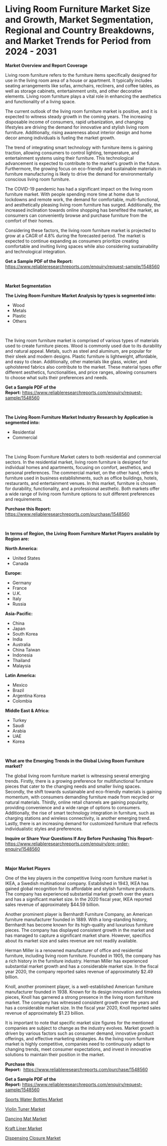 <p><h1>Living Room Furniture Market Size and Growth, Market Segmentation, Regional and Country Breakdowns, and Market Trends for Period from 2024 -  2031</h1></p><p><strong>Market Overview and Report Coverage</strong></p>
<p><p>Living room furniture refers to the furniture items specifically designed for use in the living room area of a house or apartment. It typically includes seating arrangements like sofas, armchairs, recliners, and coffee tables, as well as storage cabinets, entertainment units, and other decorative elements. Living room furniture plays a vital role in enhancing the aesthetics and functionality of a living space.</p><p>The current outlook of the living room furniture market is positive, and it is expected to witness steady growth in the coming years. The increasing disposable income of consumers, rapid urbanization, and changing lifestyles are driving the demand for innovative and stylish living room furniture. Additionally, rising awareness about interior design and home decor among individuals is fueling the market growth.</p><p>The trend of integrating smart technology with furniture items is gaining traction, allowing consumers to control lighting, temperature, and entertainment systems using their furniture. This technological advancement is expected to contribute to the market's growth in the future. Furthermore, the growing focus on eco-friendly and sustainable materials in furniture manufacturing is likely to drive the demand for environmentally conscious living room furniture.</p><p>The COVID-19 pandemic has had a significant impact on the living room furniture market. With people spending more time at home due to lockdowns and remote work, the demand for comfortable, multi-functional, and aesthetically pleasing living room furniture has surged. Additionally, the increased inclination towards online shopping has benefited the market, as consumers can conveniently browse and purchase furniture from the comfort of their homes.</p><p>Considering these factors, the living room furniture market is projected to grow at a CAGR of 4.8% during the forecasted period. The market is expected to continue expanding as consumers prioritize creating comfortable and inviting living spaces while also considering sustainability and technological integration.</p></p>
<p><strong>Get a Sample PDF of the Report:</strong> <a href="https://www.reliableresearchreports.com/enquiry/request-sample/1548560">https://www.reliableresearchreports.com/enquiry/request-sample/1548560</a></p>
<p>&nbsp;</p>
<p><strong>Market Segmentation</strong></p>
<p><strong>The Living Room Furniture Market Analysis by types is segmented into:</strong></p>
<p><ul><li>Wood</li><li>Metals</li><li>Plastic</li><li>Others</li></ul></p>
<p>&nbsp;</p>
<p><p>The living room furniture market is comprised of various types of materials used to create furniture pieces. Wood is commonly used due to its durability and natural appeal. Metals, such as steel and aluminum, are popular for their sleek and modern designs. Plastic furniture is lightweight, affordable, and easy to clean. Additionally, other materials like glass, wicker, and upholstered fabrics also contribute to the market. These material types offer different aesthetics, functionalities, and price ranges, allowing consumers to choose what suits their preferences and needs.</p></p>
<p><strong>Get a Sample PDF of the Report:</strong>&nbsp;<a href="https://www.reliableresearchreports.com/enquiry/request-sample/1548560">https://www.reliableresearchreports.com/enquiry/request-sample/1548560</a></p>
<p>&nbsp;</p>
<p><strong>The Living Room Furniture Market Industry Research by Application is segmented into:</strong></p>
<p><ul><li>Residential</li><li>Commercial</li></ul></p>
<p>&nbsp;</p>
<p><p>The Living Room Furniture Market caters to both residential and commercial sectors. In the residential market, living room furniture is designed for individual homes and apartments, focusing on comfort, aesthetics, and personal preferences. The commercial market, on the other hand, refers to furniture used in business establishments, such as office buildings, hotels, restaurants, and entertainment venues. In this market, furniture is chosen for durability, functionality, and a professional aesthetic. Both markets offer a wide range of living room furniture options to suit different preferences and requirements.</p></p>
<p><strong>Purchase this Report:</strong>&nbsp; <a href="https://www.reliableresearchreports.com/purchase/1548560">https://www.reliableresearchreports.com/purchase/1548560</a></p>
<p>&nbsp;</p>
<p><strong>In terms of Region, the Living Room Furniture Market Players available by Region are:</strong></p>
<p>
    <p> <strong> North America: </strong>
        <ul>
            <li>United States</li>
            <li>Canada</li>
        </ul>
        </p> 
    <p> <strong> Europe: </strong>
        <ul>
            <li>Germany</li>
            <li>France</li>
            <li>U.K.</li>
            <li>Italy</li>
            <li>Russia</li>
        </ul>
        </p> 
    <p> <strong> Asia-Pacific: </strong>
        <ul>
            <li>China</li>
            <li>Japan</li>
            <li>South Korea</li>
            <li>India</li>
            <li>Australia</li>
            <li>China Taiwan</li>
            <li>Indonesia</li>
            <li>Thailand</li>
            <li>Malaysia</li>
        </ul>
        </p> 
    <p> <strong> Latin America: </strong>
        <ul>
            <li>Mexico</li>
            <li>Brazil</li>
            <li>Argentina Korea</li>
            <li>Colombia</li>
        </ul>
        </p> 
    <p> <strong> Middle East & Africa: </strong>
        <ul>
            <li>Turkey</li>
            <li>Saudi</li>
            <li>Arabia</li>
            <li>UAE</li>
            <li>Korea</li>
        </ul>
    </p>
    </p>
<p>&nbsp;</p>
<p><strong>What are the Emerging Trends in the Global Living Room Furniture market?</strong></p>
<p><p>The global living room furniture market is witnessing several emerging trends. Firstly, there is a growing preference for multifunctional furniture pieces that cater to the changing needs and smaller living spaces. Secondly, the shift towards sustainable and eco-friendly materials is gaining momentum, with consumers demanding furniture made from recycled or natural materials. Thirdly, online retail channels are gaining popularity, providing convenience and a wide range of options to consumers. Additionally, the rise of smart technology integration in furniture, such as charging stations and wireless connectivity, is another emerging trend. Lastly, there is an increasing demand for customized furniture that reflects individualistic styles and preferences.</p></p>
<p><strong>Inquire or Share Your Questions If Any Before Purchasing This Report</strong>- <a href="https://www.reliableresearchreports.com/enquiry/pre-order-enquiry/1548560">https://www.reliableresearchreports.com/enquiry/pre-order-enquiry/1548560</a></p>
<p>&nbsp;</p>
<p><strong>Major Market Players</strong></p>
<p><p>One of the key players in the competitive living room furniture market is IKEA, a Swedish multinational company. Established in 1943, IKEA has gained global recognition for its affordable and stylish furniture products. The company has experienced substantial market growth over the years and has a significant market size. In the 2020 fiscal year, IKEA reported sales revenue of approximately $44.59 billion.</p><p>Another prominent player is Bernhardt Furniture Company, an American furniture manufacturer founded in 1889. With a long-standing history, Bernhardt has become known for its high-quality and luxurious furniture pieces. The company has displayed consistent growth in the market and has managed to capture a significant market share. However, specifics about its market size and sales revenue are not readily available.</p><p>Herman Miller is a renowned manufacturer of office and residential furniture, including living room furniture. Founded in 1905, the company has a rich history in the furniture industry. Herman Miller has experienced substantial market growth and has a considerable market size. In the fiscal year 2020, the company reported sales revenue of approximately $2.49 billion.</p><p>Knoll, another prominent player, is a well-established American furniture manufacturer founded in 1938. Known for its design innovation and timeless pieces, Knoll has garnered a strong presence in the living room furniture market. The company has witnessed consistent growth over the years and has a considerable market size. In the fiscal year 2020, Knoll reported sales revenue of approximately $1.23 billion.</p><p>It is important to note that specific market size figures for the mentioned companies are subject to change as the industry evolves. Market growth is driven by various factors such as consumer demand, innovative product offerings, and effective marketing strategies. As the living room furniture market is highly competitive, companies need to continuously adapt to changing trends, meet consumer expectations, and invest in innovative solutions to maintain their position in the market.</p></p>
<p><strong>Purchase this Report:</strong>&nbsp;&nbsp;<a href="https://www.reliableresearchreports.com/purchase/1548560">https://www.reliableresearchreports.com/purchase/1548560</a></p>
<p></p>
<p><strong>Get a Sample PDF of the Report:</strong>&nbsp;<a href="https://www.reliableresearchreports.com/enquiry/request-sample/1548560">https://www.reliableresearchreports.com/enquiry/request-sample/1548560</a></p>
<p><p><a href="https://github.com/RickHolmes3/Market-Research-Report-List-2/blob/main/sports-water-bottles-market.md">Sports Water Bottles Market</a></p><p><a href="https://github.com/NorbertYates/Market-Research-Report-List-3/blob/main/violin-tuner-market.md">Violin Tuner Market</a></p><p><a href="https://github.com/GroverBarry/Market-Research-Report-List-3/blob/main/dancing-mat-market.md">Dancing Mat Market</a></p><p><a href="https://github.com/RoccoManning/Market-Research-Report-List-2/blob/main/kraft-liner-market.md">Kraft Liner Market</a></p><p><a href="https://github.com/RichRobinson5/Market-Research-Report-List-3/blob/main/dispensing-closure-market.md">Dispensing Closure Market</a></p></p>